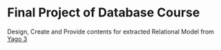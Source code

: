 # Final Project of Database Course

Design, Create and Provide contents for extracted Relational Model from [Yago 3](https://github.com/yago-naga/yago3)